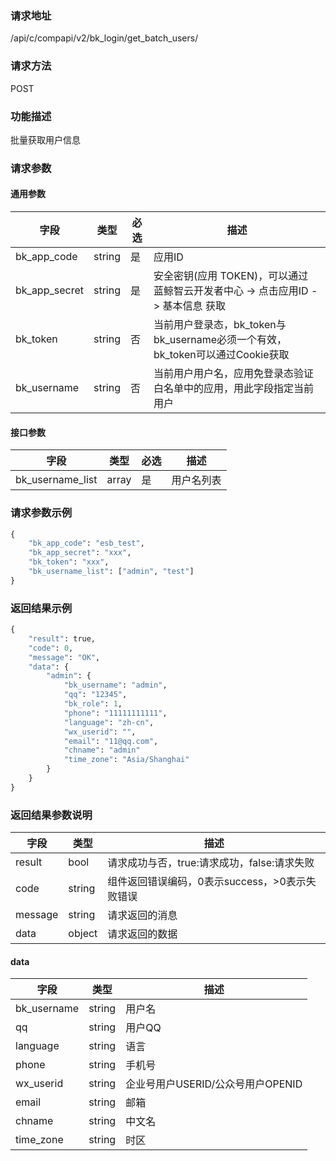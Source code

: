 
### 请求地址

/api/c/compapi/v2/bk_login/get_batch_users/



### 请求方法

POST


### 功能描述

批量获取用户信息

### 请求参数


#### 通用参数

| 字段 | 类型 | 必选 |  描述 |
|-----------|------------|--------|------------|
| bk_app_code  |  string    | 是 | 应用ID     |
| bk_app_secret|  string    | 是 | 安全密钥(应用 TOKEN)，可以通过 蓝鲸智云开发者中心 -&gt; 点击应用ID -&gt; 基本信息 获取 |
| bk_token     |  string    | 否 | 当前用户登录态，bk_token与bk_username必须一个有效，bk_token可以通过Cookie获取 |
| bk_username  |  string    | 否 | 当前用户用户名，应用免登录态验证白名单中的应用，用此字段指定当前用户 |

#### 接口参数

| 字段  |  类型 | 必选   |  描述      |
|-----------|------------|--------|------------|
| bk_username_list |  array    | 是     | 用户名列表  |

### 请求参数示例

```python
{
    "bk_app_code": "esb_test",
    "bk_app_secret": "xxx",
    "bk_token": "xxx",
    "bk_username_list": ["admin", "test"]
}
```

### 返回结果示例

```python
{
    "result": true,
    "code": 0,
    "message": "OK",
    "data": {
        "admin": {
            "bk_username": "admin",
            "qq": "12345",
            "bk_role": 1,
            "phone": "11111111111",
            "language": "zh-cn",
            "wx_userid": "",
            "email": "11@qq.com",
            "chname": "admin"
            "time_zone": "Asia/Shanghai"
        }
    }
}
```

### 返回结果参数说明

| 字段      | 类型      | 描述      |
|-----------|-----------|-----------|
| result    | bool      | 请求成功与否，true:请求成功，false:请求失败 |
| code      | string    | 组件返回错误编码，0表示success，>0表示失败错误 |
| message   | string    | 请求返回的消息 |
| data      | object    | 请求返回的数据 |

#### data

| 字段      | 类型      | 描述      |
|-----------|-----------|-----------|
| bk_username    | string    | 用户名 |
| qq             | string    | 用户QQ |
| language       | string    | 语言 |
| phone          | string    | 手机号 |
| wx_userid      | string    | 企业号用户USERID/公众号用户OPENID |
| email          | string    | 邮箱 |
| chname         | string    | 中文名 |
| time_zone      | string    | 时区 |
